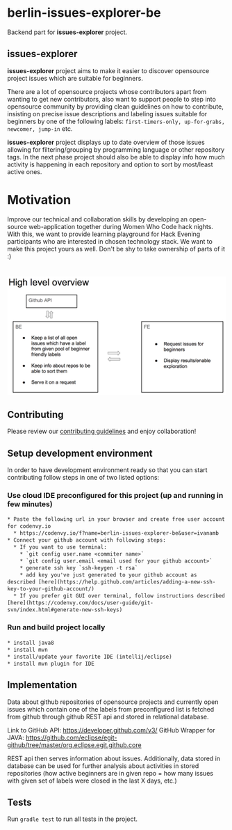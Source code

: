 # berlin-issues-explorer-be

Backend part for **issues-explorer** project.
 

## issues-explorer

 **issues-explorer** project aims to make it easier to discover opensource project issues which are suitable for beginners.

There are a lot of opensource projects whose contributors apart from wanting to get new contributors, also want to support people to step into opensource community by providing clean guidelines on how to contribute, insisting on precise issue descriptions and labeling issues suitable for beginners by one of the following labels: `first-timers-only, up-for-grabs, newcomer, jump-in` etc.
  
**issues-explorer** project displays up to date overview of those issues allowing for filtering/grouping by programming language or other repository tags. In the next phase project should also be able to display info how much activity is happening in each repository and option to sort by most/least active ones.

# Motivation

Improve our technical and collaboration skills by developing an open-source web-application together during Women Who Code hack nights.
With this, we want to provide learning playground for Hack Evening participants who are interested in chosen technology stack. We want to make this project yours as well. Don't be shy to take ownership of parts of it :)

#

![project components](project_overview.png)

## Contributing

Please review our [contributing guidelines](CONTRIBUTING.md) and enjoy collaboration! 

## Setup development environment
  
In order to have development environment ready so that you can start contributing follow steps in one of two listed options:
 

### Use cloud IDE preconfigured for this project (up and running in few minutes)
    * Paste the following url in your browser and create free user account for codenvy.io
      * https://codenvy.io/f?name=berlin-issues-explorer-be&user=ivanamb
    * Connect your github account with following steps:
      * If you want to use terminal:
        * `git config user.name <commiter name>`
        * `git config user.email <email used for your github account>`
        * generate ssh key `ssh-keygen -t rsa`
        * add key you've just generated to your github account as described [here](https://help.github.com/articles/adding-a-new-ssh-key-to-your-github-account/)
      * If you prefer git GUI over terminal, follow instructions described [here](https://codenvy.com/docs/user-guide/git-svn/index.html#generate-new-ssh-keys)


### Run and build project locally
    * install java8
    * install mvn
    * install/update your favorite IDE (intellij/eclipse)
    * install mvn plugin for IDE


## Implementation

Data about github repositories of opensource projects and currently open issues which contain one of the labels from preconfigured list is fetched from github through github REST api and stored in relational database.

Link to GitHub API: https://developer.github.com/v3/
GitHub Wrapper for JAVA: https://github.com/eclipse/egit-github/tree/master/org.eclipse.egit.github.core


REST api then serves information about issues. Additionally, data stored in database can be used for further analysis about activities in stored repositories (how active beginners are in given repo = how many issues with given set of labels were closed in the last X days, etc.) 

## Tests

Run `gradle test` to run all tests in the project.
